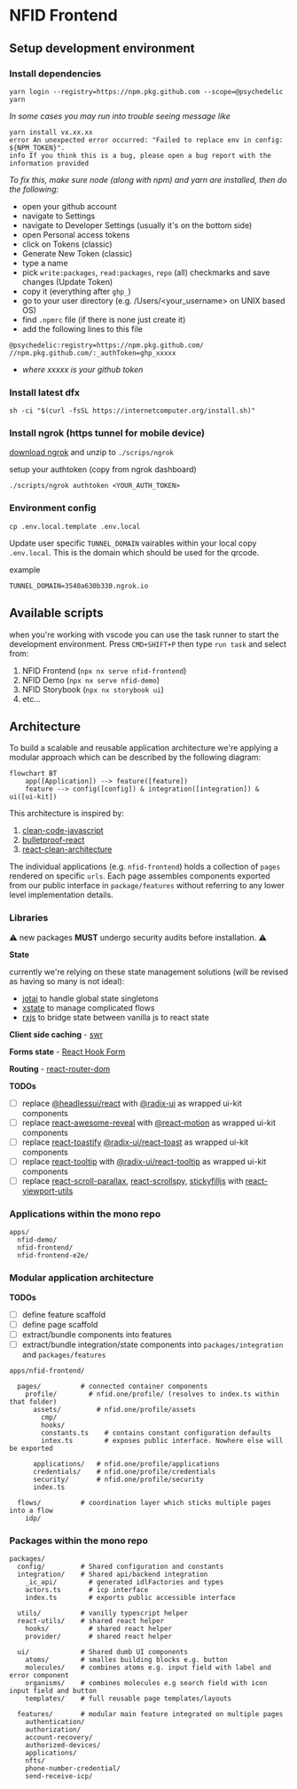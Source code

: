 # NFID Frontend

## Setup development environment

### Install dependencies

```
yarn login --registry=https://npm.pkg.github.com --scope=@psychedelic
yarn
```

*In some cases you may run into trouble seeing message like*
```
yarn install vx.xx.xx
error An unexpected error occurred: "Failed to replace env in config: ${NPM_TOKEN}".
info If you think this is a bug, please open a bug report with the information provided
```
*To fix this, make sure node (along with npm) and yarn are installed, then do the following:*
- open your github account
- navigate to Settings
- navigate to Developer Settings (usually it's on the bottom side)
- open Personal access tokens
- click on Tokens (classic)
- Generate New Token (classic)
- type a name
- pick `write:packages`, `read:packages`, `repo` (all) checkmarks and save changes (Update Token)
- copy it (everything after `ghp_`)
- go to your user directory (e.g. /Users/<your_username> on UNIX based OS)
- find `.npmrc` file (if there is none just create it)
- add the following lines to this file
```
@psychedelic:registry=https://npm.pkg.github.com/
//npm.pkg.github.com/:_authToken=ghp_xxxxx
```
- *where xxxxx is your github token*

### Install latest dfx

```
sh -ci "$(curl -fsSL https://internetcomputer.org/install.sh)"
```

### Install ngrok (https tunnel for mobile device)

[download ngrok](https://dashboard.ngrok.com/get-started/setup) and unzip to `./scrips/ngrok`

setup your authtoken (copy from ngrok dashboard)

```
./scripts/ngrok authtoken <YOUR_AUTH_TOKEN>
```

### Environment config

```
cp .env.local.template .env.local
```

Update user specific `TUNNEL_DOMAIN` vairables within your local copy `.env.local`. This is the domain which should be used for the qrcode.

example

```
TUNNEL_DOMAIN=3540a630b330.ngrok.io
```

## Available scripts

when you're working with vscode you can use the task runner to start the development environment. Press `CMD+SHIFT+P` then type `run task` and select from:

1. NFID Frontend (`npx nx serve nfid-frontend`)
2. NFID Demo (`npx nx serve nfid-demo`)
3. NFID Storybook (`npx nx storybook ui`)
4. etc...

## Architecture

To build a scalable and reusable application architecture we're applying a modular approach which can be described by the following diagram:

```mermaid
flowchart BT
    app([Application]) --> feature([feature])
    feature --> config([config]) & integration([integration]) & ui([ui-kit])
```

This architecture is inspired by:

1. [clean-code-javascript](https://github.com/ryanmcdermott/clean-code-javascript)
2. [bulletproof-react](https://github.com/alan2207/bulletproof-react/)
3. [react-clean-architecture](https://github.com/eduardomoroni/react-clean-architecture)

The individual applications (e.g. `nfid-frontend`) holds a collection of `pages` rendered on specific `urls`. Each page assembles components exported from our public interface in `package/features` without referring to any lower level implementation details.

### Libraries

⚠️ new packages **MUST** undergo security audits before installation. ⚠️

**State**

currently we're relying on these state management solutions (will be revised as having so many is not ideal):

- [jotai](https://jotai.org/) to handle global state singletons
- [xstate](https://xstate.js.org/) to manage complicated flows
- [rxjs](https://rxjs.dev/) to bridge state between vanilla js to react state

**Client side caching** - [swr](https://swr.vercel.app/)

**Forms state** - [React Hook Form](https://react-hook-form.com/)

**Routing** - [react-router-dom](https://reactrouter.com/en/main)

**TODOs**

- [ ] replace [@headlessui/react](https://bundlephobia.com/package/@headlessui/react@1.7.4) with [@radix-ui](https://www.radix-ui.com/) as wrapped ui-kit components
- [ ] replace [react-awesome-reveal](https://bundlephobia.com/package/react-awesome-reveal@4.1.0) with [@react-motion](https://bundlephobia.com/package/react-motion@0.5.2) as wrapped ui-kit components
- [ ] replace [react-toastify]() [@radix-ui/react-toast](https://www.radix-ui.com/docs/primitives/components/toast#toast) as wrapped ui-kit components
- [ ] replace [react-tooltip]() with [@radix-ui/react-tooltip](https://www.radix-ui.com/docs/primitives/components/tooltip#tooltip) as wrapped ui-kit components
- [ ] replace [react-scroll-parallax](), [react-scrollspy](), [stickyfilljs]() with [react-viewport-utils](https://www.npmjs.com/package/react-viewport-utils)

### Applications within the mono repo

```
apps/
  nfid-demo/
  nfid-frontend/
  nfid-frontend-e2e/
```

### Modular application architecture

**TODOs**

- [ ] define feature scaffold
- [ ] define page scaffold
- [ ] extract/bundle components into features
- [ ] extract/bundle integration/state components into `packages/integration` and `packages/features`

```
apps/nfid-frontend/

  pages/          # connected container components
    profile/        # nfid.one/profile/ (resolves to index.ts within that folder)
      assets/         # nfid.one/profile/assets
        cmp/
        hooks/
        constants.ts    # contains constant configuration defaults
        intex.ts        # exposes public interface. Nowhere else will be exported

      applications/   # nfid.one/profile/applications
      credentials/    # nfid.one/profile/credentials
      security/       # nfid.one/profile/security
      index.ts

  flows/          # coordination layer which sticks multiple pages into a flow
    idp/

```

### Packages within the mono repo

```
packages/
  config/         # Shared configuration and constants
  integration/    # Shared api/backend integration
    _ic_api/        # generated idlFactories and types
    actors.ts       # icp interface
    index.ts        # exports public accessible interface

  utils/          # vanilly typescript helper
  react-utils/    # shared react helper
    hooks/          # shared react helper
    provider/       # shared react helper

  ui/             # Shared dumb UI components
    atoms/        # smalles building blocks e.g. button
    molecules/    # combines atoms e.g. input field with label and error component
    organisms/    # combines molecules e.g search field with icon input field and button
    templates/    # full reusable page templates/layouts

  features/       # modular main feature integrated on multiple pages
    authentication/
    authorization/
    account-recovery/
    authorized-devices/
    applications/
    nfts/
    phone-number-credential/
    send-receive-icp/
```
